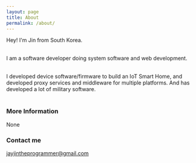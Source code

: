 ```yaml
---
layout: page
title: About
permalink: /about/
---
```


Hey! I'm Jin from South Korea. <br/><br/>

I am a software developer doing system software and web development. <br/><br/>

I developed device software/firmware to build an IoT Smart Home, and developed proxy services and middleware for multiple platforms.
And has developed a lot of military software. <br/><br/>

### More Information

None

### Contact me

[jayjintheprogrammer@gmail.com](mailto:jayjintheprogrammer@gmail.com)